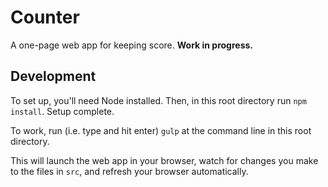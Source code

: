 # Counter

A one-page web app for keeping score. **Work in progress.**

## Development

To set up, you'll need Node installed. Then, in this root directory run `npm install`. Setup complete.

To work, run (i.e. type and hit enter) `gulp` at the command line in this root directory.

This will launch the web app in your browser, watch for changes you make to the files in `src`, and refresh your browser automatically.
